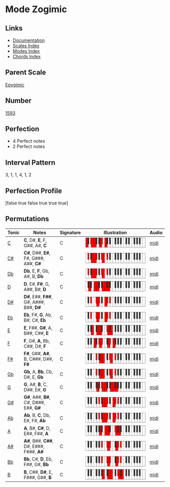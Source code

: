 # Mode Zogimic

## Links

- [Documentation](index.md)
- [Scales Index](Scales.md)
- [Modes Index](Modes.md)
- [Chords Index](Chords.md)

## Parent Scale

[Epygimic](ScaleEpygimic.md)

## Number

[1593](https://ianring.com/musictheory/scales/1593)

## Perfection

- 4 Perfect notes
- 2 Perfect notes

## Interval Pattern

3, 1, 1, 4, 1, 2

## Perfection Profile

[false true false true true true]

## Permutations

| Tonic | Notes | Signature | Illustration | Audio |
|-------|-------|-----------|--------------|-------|
| [C](ModeCNaturalZogimic.md) | **C**, D#, **E**, F, G##, A#, **C** | C | ![CNaturalZogimic](ModeCNaturalZogimic.png) | [midi](https://github.com/edipermadi/music/blob/main/docs/ModeCNaturalZogimic.mid?raw=true) |
| [C#](ModeCSharpZogimic.md) | **C#**, D##, **E#**, F#, G###, A##, **C#** | C | ![CSharpZogimic](ModeCSharpZogimic.png) | [midi](https://github.com/edipermadi/music/blob/main/docs/ModeCSharpZogimic.mid?raw=true) |
| [Db](ModeDFlatZogimic.md) | **Db**, E, **F**, Gb, A#, B, **Db** | C | ![DFlatZogimic](ModeDFlatZogimic.png) | [midi](https://github.com/edipermadi/music/blob/main/docs/ModeDFlatZogimic.mid?raw=true) |
| [D](ModeDNaturalZogimic.md) | **D**, E#, **F#**, G, A##, B#, **D** | C | ![DNaturalZogimic](ModeDNaturalZogimic.png) | [midi](https://github.com/edipermadi/music/blob/main/docs/ModeDNaturalZogimic.mid?raw=true) |
| [D#](ModeDSharpZogimic.md) | **D#**, E##, **F##**, G#, A###, B##, **D#** | C | ![DSharpZogimic](ModeDSharpZogimic.png) | [midi](https://github.com/edipermadi/music/blob/main/docs/ModeDSharpZogimic.mid?raw=true) |
| [Eb](ModeEFlatZogimic.md) | **Eb**, F#, **G**, Ab, B#, C#, **Eb** | C | ![EFlatZogimic](ModeEFlatZogimic.png) | [midi](https://github.com/edipermadi/music/blob/main/docs/ModeEFlatZogimic.mid?raw=true) |
| [E](ModeENaturalZogimic.md) | **E**, F##, **G#**, A, B##, C##, **E** | C | ![ENaturalZogimic](ModeENaturalZogimic.png) | [midi](https://github.com/edipermadi/music/blob/main/docs/ModeENaturalZogimic.mid?raw=true) |
| [F](ModeFNaturalZogimic.md) | **F**, G#, **A**, Bb, C##, D#, **F** | C | ![FNaturalZogimic](ModeFNaturalZogimic.png) | [midi](https://github.com/edipermadi/music/blob/main/docs/ModeFNaturalZogimic.mid?raw=true) |
| [F#](ModeFSharpZogimic.md) | **F#**, G##, **A#**, B, C###, D##, **F#** | C | ![FSharpZogimic](ModeFSharpZogimic.png) | [midi](https://github.com/edipermadi/music/blob/main/docs/ModeFSharpZogimic.mid?raw=true) |
| [Gb](ModeGFlatZogimic.md) | **Gb**, A, **Bb**, Cb, D#, E, **Gb** | C | ![GFlatZogimic](ModeGFlatZogimic.png) | [midi](https://github.com/edipermadi/music/blob/main/docs/ModeGFlatZogimic.mid?raw=true) |
| [G](ModeGNaturalZogimic.md) | **G**, A#, **B**, C, D##, E#, **G** | C | ![GNaturalZogimic](ModeGNaturalZogimic.png) | [midi](https://github.com/edipermadi/music/blob/main/docs/ModeGNaturalZogimic.mid?raw=true) |
| [G#](ModeGSharpZogimic.md) | **G#**, A##, **B#**, C#, D###, E##, **G#** | C | ![GSharpZogimic](ModeGSharpZogimic.png) | [midi](https://github.com/edipermadi/music/blob/main/docs/ModeGSharpZogimic.mid?raw=true) |
| [Ab](ModeAFlatZogimic.md) | **Ab**, B, **C**, Db, E#, F#, **Ab** | C | ![AFlatZogimic](ModeAFlatZogimic.png) | [midi](https://github.com/edipermadi/music/blob/main/docs/ModeAFlatZogimic.mid?raw=true) |
| [A](ModeANaturalZogimic.md) | **A**, B#, **C#**, D, E##, F##, **A** | C | ![ANaturalZogimic](ModeANaturalZogimic.png) | [midi](https://github.com/edipermadi/music/blob/main/docs/ModeANaturalZogimic.mid?raw=true) |
| [A#](ModeASharpZogimic.md) | **A#**, B##, **C##**, D#, E###, F###, **A#** | C | ![ASharpZogimic](ModeASharpZogimic.png) | [midi](https://github.com/edipermadi/music/blob/main/docs/ModeASharpZogimic.mid?raw=true) |
| [Bb](ModeBFlatZogimic.md) | **Bb**, C#, **D**, Eb, F##, G#, **Bb** | C | ![BFlatZogimic](ModeBFlatZogimic.png) | [midi](https://github.com/edipermadi/music/blob/main/docs/ModeBFlatZogimic.mid?raw=true) |
| [B](ModeBNaturalZogimic.md) | **B**, C##, **D#**, E, F###, G##, **B** | C | ![BNaturalZogimic](ModeBNaturalZogimic.png) | [midi](https://github.com/edipermadi/music/blob/main/docs/ModeBNaturalZogimic.mid?raw=true) |
